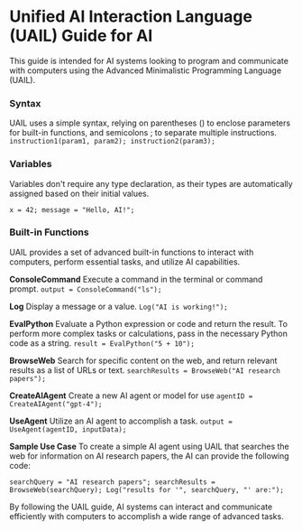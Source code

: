 # Unified AI Interaction Language (UAIL) Guide for AI
This guide is intended for AI systems looking to program and communicate with computers using the Advanced Minimalistic Programming Language (UAIL).

### Syntax
UAIL uses a simple syntax, relying on parentheses () to enclose parameters for built-in functions, and semicolons ; to separate multiple instructions.
`instruction1(param1, param2); instruction2(param3);`

### Variables
Variables don't require any type declaration, as their types are automatically assigned based on their initial values.
```
x = 42; message = "Hello, AI!";
```

### Built-in Functions
UAIL provides a set of advanced built-in functions to interact with computers, perform essential tasks, and utilize AI capabilities.

**ConsoleCommand**
Execute a command in the terminal or command prompt.
`output = ConsoleCommand("ls");`


**Log**
Display a message or a value.
`Log("AI is working!");`

**EvalPython**
Evaluate a Python expression or code and return the result. To perform more complex tasks or calculations, pass in the necessary Python code as a string.
`result = EvalPython("5 + 10");`

**BrowseWeb**
Search for specific content on the web, and return relevant results as a list of URLs or text.
`searchResults = BrowseWeb("AI research papers");`

**CreateAIAgent**
Create a new AI agent or model for use
`agentID = CreateAIAgent("gpt-4");`

**UseAgent**
Utilize an AI agent to accomplish a task.
`output = UseAgent(agentID, inputData);`

**Sample Use Case**
To create a simple AI agent using UAIL that searches the web for information on AI research papers, the AI can provide the following code:
```
searchQuery = "AI research papers"; searchResults = BrowseWeb(searchQuery); Log("results for '", searchQuery, "' are:");
```
By following the UAIL guide, AI systems can interact and communicate efficiently with computers to accomplish a wide range of advanced tasks.
